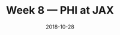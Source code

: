 ---
layout: game
title: Week 8 — PHI at JAX
season: 2018
game_id: 2018_08_PHI_JAX
week: 8
date: 2018-10-28
home_team: JAX
away_team: PHI
final_home: 18
final_away: 24
pbp_url: /assets/data/pbp/2018/2018_08_PHI_JAX.csv.gz
---